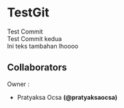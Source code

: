 # TestGit

Test Commit <br>
Test Commit kedua <br>
Ini teks tambahan lhoooo

## Collaborators

Owner :
  - Pratyaksa Ocsa __(@pratyaksaocsa)__